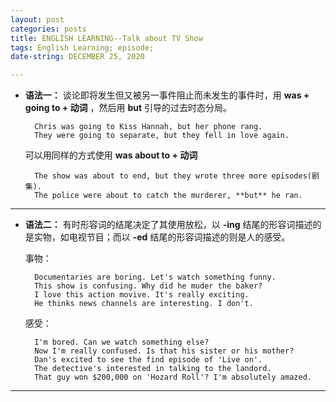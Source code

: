 ```yaml
---
layout: post  
categories: posts   
title: ENGLISH LEARNING--Talk about TV Show  
tags: English Learning; episode;    
date-string: DECEMBER 25, 2020

---
```

* **语法一：** 谈论即将发生但又被另一事件阻止而未发生的事件时，用 **was + going to + 动词** ，然后用 **but** 引导的过去时态分局。

		Chris was going to Kiss Hannah, but her phone rang.
		They were going to separate, but they fell in love again.

	可以用同样的方式使用 **was about to + 动词**

		The show was about to end, but they wrote three more episodes(剧集).
		The police were about to catch the murderer, **but** he ran.  

********
   
* **语法二：** 有时形容词的结尾决定了其使用放松，以 **-ing** 结尾的形容词描述的是实物，如电视节目；而以 **-ed** 结尾的形容词描述的则是人的感受。

	事物：
	
		Documentaries are boring. Let's watch something funny.
		This show is confusing. Why did he muder the baker?
		I love this action movive. It's really exciting.
		He thinks news channels are interesting. I don't.

	感受：
	
		I'm bored. Can we watch something else?
		Now I'm really confused. Is that his sister or his mother?
		Dan's excited to see the find episode of 'Live on'.
		The detective's interested in talking to the landord.
		That guy won $200,000 on 'Hozard Roll'? I'm absolutely amazed.
	

********

